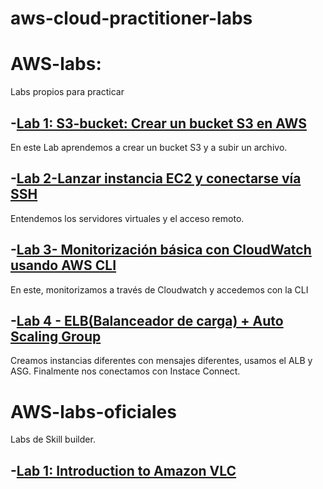 # aws-cloud-practitioner-labs
# AWS-labs: 
Labs propios para practicar
## -[Lab 1: S3-bucket: Crear un bucket S3 en AWS](./AWS-labs/lab-1-s3-bucket)
En este Lab aprendemos a crear un bucket S3 y a subir un archivo.
## -[Lab 2-Lanzar instancia EC2 y conectarse vía SSH](./lab-2-ecd-ssh)
Entendemos los servidores virtuales y el acceso remoto.
## -[Lab 3- Monitorización básica con CloudWatch usando AWS CLI](./lab-3-iamclicloudwatch)
En este, monitorizamos a través de Cloudwatch y accedemos con la CLI
## -[Lab 4 - ELB(Balanceador de carga) + Auto Scaling Group](./lab-4-ELB+ASG)
Creamos instancias diferentes con mensajes diferentes, usamos el ALB y ASG. Finalmente nos conectamos con Instace Connect.

# AWS-labs-oficiales
Labs de Skill builder.
## -[Lab 1: Introduction to Amazon VLC]()
